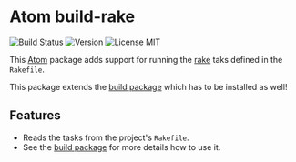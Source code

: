 # Atom build-rake

[![Build Status](https://travis-ci.org/lslezak/build-rake.svg)](https://travis-ci.org/lslezak/build-rake)
![Version](https://img.shields.io/apm/v/build-rake.svg)
![License MIT](https://img.shields.io/apm/l/build-rake.svg)


This [Atom](https://atom.io) package adds support for running the [rake](
http://docs.seattlerb.org/rake/) taks defined in the `Rakefile`.

This package extends the [build package](https://atom.io/packages/build)
which has to be installed as well!

## Features

- Reads the tasks from the project's `Rakefile`.
- See the [build package](https://github.com/noseglid/atom-build)
  for more details how to use it.


